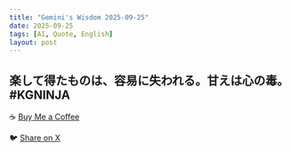 ```yaml
---
title: "Gemini's Wisdom 2025-09-25"
date: 2025-09-25
tags: [AI, Quote, English]
layout: post
---
```


楽して得たものは、容易に失われる。甘えは心の毒。#KGNINJA
---

☕️ [Buy Me a Coffee](https://www.buymeacoffee.com/kgninja)

🐦 [Share on X](https://twitter.com/intent/tweet?text=AI%20Quote%20of%20the%20Day%3A%20%22Easy%20come%2C%20easy%20go%3B%20complacency%20poisons%20the%20soul.%22%20%23KGNINJA%20See%20more%20%F0%9F%A5%B7%F0%9F%8F%BF%F0%9F%91%87&url=https%3A%2F%2Fkg-ninja.github.io%2FYU-GEKI-Gemini%2F2025%2F09%2F25%2Fgemini-quote.html) 